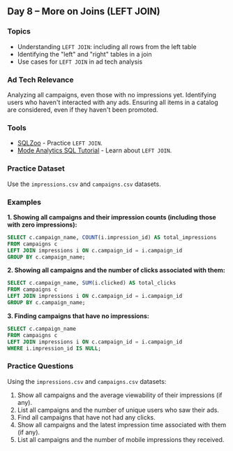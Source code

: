 ## Day 8 – More on Joins (LEFT JOIN)

### Topics
- Understanding `LEFT JOIN`: including all rows from the left table
- Identifying the "left" and "right" tables in a join
- Use cases for `LEFT JOIN` in ad tech analysis

### Ad Tech Relevance
Analyzing all campaigns, even those with no impressions yet. Identifying users who haven't interacted with any ads. Ensuring all items in a catalog are considered, even if they haven't been promoted.

### Tools
- [SQLZoo](https://sqlzoo.net/leftjoin.html) - Practice `LEFT JOIN`.
- [Mode Analytics SQL Tutorial](https://mode.com/sql-tutorial/sql-left-join/) - Learn about `LEFT JOIN`.

### Practice Dataset
Use the `impressions.csv` and `campaigns.csv` datasets.

### Examples

**1. Showing all campaigns and their impression counts (including those with zero impressions):**

```sql
SELECT c.campaign_name, COUNT(i.impression_id) AS total_impressions
FROM campaigns c
LEFT JOIN impressions i ON c.campaign_id = i.campaign_id
GROUP BY c.campaign_name;
```

**2. Showing all campaigns and the number of clicks associated with them:**

```sql
SELECT c.campaign_name, SUM(i.clicked) AS total_clicks
FROM campaigns c
LEFT JOIN impressions i ON c.campaign_id = i.campaign_id
GROUP BY c.campaign_name;
```

**3. Finding campaigns that have no impressions:**

```sql
SELECT c.campaign_name
FROM campaigns c
LEFT JOIN impressions i ON c.campaign_id = i.campaign_id
WHERE i.impression_id IS NULL;
```

### Practice Questions

Using the `impressions.csv` and `campaigns.csv` datasets:

1.  Show all campaigns and the average viewability of their impressions (if any).
2.  List all campaigns and the number of unique users who saw their ads.
3.  Find all campaigns that have not had any clicks.
4.  Show all campaigns and the latest impression time associated with them (if any).
5.  List all campaigns and the number of mobile impressions they received.